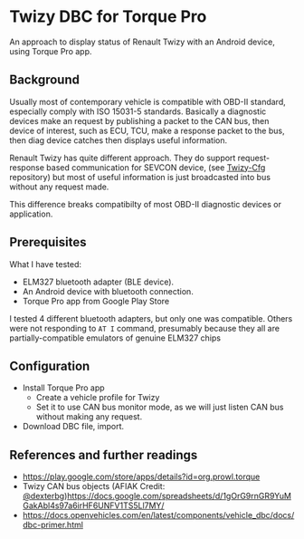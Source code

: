 # Twizy DBC for Torque Pro

An approach to display status of Renault Twizy with an Android device, using Torque Pro app.

## Background

Usually most of contemporary vehicle is compatible with OBD-II standard, especially comply with ISO 15031-5 standards. Basically a diagnostic devices make an request by publishing a packet to the CAN bus, then device of interest, such as ECU, TCU, make a response packet to the bus, then diag device catches then displays useful information.

Renault Twizy has quite different approach. They do support request-response based communication for SEVCON device, (see [Twizy-Cfg](https://github.com/dexterbg/Twizy-Cfg) repository) but most of useful information is just broadcasted into bus without any request made.

This difference breaks compatibilty of most OBD-II diagnostic devices or application.

## Prerequisites

What I have tested:

- ELM327 bluetooth adapter (BLE device).
- An Android device with bluetooth connection.
- Torque Pro app from Google Play Store

I tested 4 different bluetooth adapters, but only one was compatible. Others were not responding to `AT I` command, presumably because they all are partially-compatible emulators of genuine ELM327 chips

## Configuration

- Install Torque Pro app
  - Create a vehicle profile for Twizy
  - Set it to use CAN bus monitor mode, as we will just listen CAN bus without making any request.
- Download DBC file, import.

## References and further readings

- https://play.google.com/store/apps/details?id=org.prowl.torque
- Twizy CAN bus objects (AFIAK Credit: [@dexterbg](https://github.com/dexterbg))https://docs.google.com/spreadsheets/d/1gOrG9rnGR9YuMGakAbl4s97a6irHF6UNFV1TS5Ll7MY/
- https://docs.openvehicles.com/en/latest/components/vehicle_dbc/docs/dbc-primer.html
